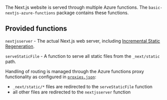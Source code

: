 The Next.js website is served through multiple Azure functions. The `basic-nextjs-azure-functions` package contains these functions.

## Provided functions

`nextjsserver` - The actual Next.js web server, including [Incremental Static Regeneration](https://nextjs.org/docs/basic-features/data-fetching#incremental-static-regeneration).

`serveStaticFile` - A function to serve all static files from the `_next/static` path.


Handling of routing is managed through the Azure functions proxy functionality as configured in [`proxies.json`](proxies.json):

- `_next/static/*` files are redirected to the `serveStaticFile` function
- all other files are redirected to the `nextjsserver` function